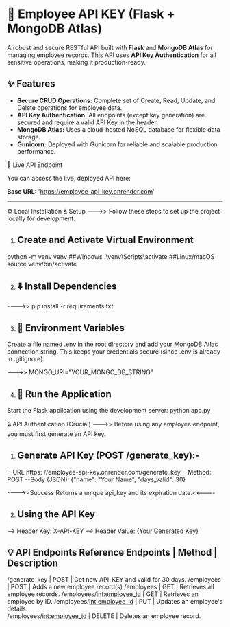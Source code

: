 # 🚀 Employee API KEY (Flask + MongoDB Atlas)

A robust and secure RESTful API built with **Flask** and **MongoDB Atlas** for managing employee records. This API uses **API Key Authentication** for all sensitive operations, making it production-ready.


## ✨ Features

* **Secure CRUD Operations:** Complete set of Create, Read, Update, and Delete operations for employee data.
* **API Key Authentication:** All endpoints (except key generation) are secured and require a valid API Key in the header.
* **MongoDB Atlas:** Uses a cloud-hosted NoSQL database for flexible data storage.
* **Gunicorn:** Deployed with Gunicorn for reliable and scalable production performance.


🔗 Live API Endpoint

You can access the live, deployed API here:

**Base URL:** 'https://employee-api-key.onrender.com'

---


⚙️ Local Installation & Setup
--->> Follow these steps to set up the project locally for development:

1. ## Create and Activate Virtual Environment
python -m venv venv
##Windows
.\venv\Scripts\activate
##Linux/macOS
source venv/bin/activate


2. ## ⬇️ Install Dependencies
---->> pip install -r requirements.txt


3. ## 🚀 Environment Variables
Create a file named .env in the root directory and add your MongoDB Atlas connection string. This keeps your credentials secure (since .env is already in .gitignore).

--->> MONGO_URI="YOUR_MONGO_DB_STRING"


4. ## 🎊 Run the Application
Start the Flask application using the development server: python app.py


🔒 API Authentication (Crucial)
--->> Before using any employee endpoint, you must first generate an API key.

1. ## Generate API Key (POST /generate_key):-
--URL	https: //employee-api-key.onrender.com/generate_key
--Method:	POST
--Body (JSON):	{"name": "Your Name", "days_valid": 30}

---->>Success	Returns a unique api_key and its expiration date.<<----

2. ## Using the API Key
--> Header Key: X-API-KEY
--> Header Value: {Your Generated Key}


💡 API Endpoints Reference
            Endpoints 	        |   Method   |          Description            
--------------------------------------------------------------------------------------
/generate_key                   |    POST    |   Get new API_KEY and valid for 30 days.
/employees                      |	   POST	   |   Adds a new employee record(s)
/employees                      |    GET     |   Retrieves all employee records.
/employees/<int:employee_id>	  |    GET	   |   Retrieves an employee by ID.	
/employees/<int:employee_id>    |	   PUT	   |   Updates an employee's details.	
/employees/<int:employee_id>	  |   DELETE   |   Deletes an employee record.	

